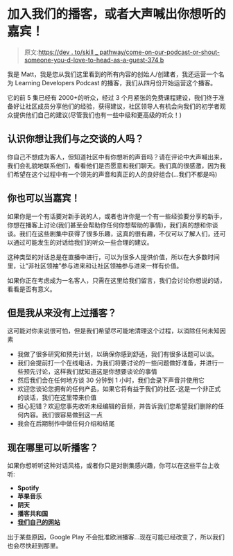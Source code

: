 # 加入我们的播客，或者大声喊出你想听的嘉宾！

> 原文:[https://dev . to/skill _ pathway/come-on-our-podcast-or-shout-someone-you-d-love-to-head-as-a-guest-374 b](https://dev.to/skill_pathway/come-on-our-podcast-or-shout-out-someone-you-d-love-to-hear-as-a-guest-374b)

我是 Matt，我是您从我们这里看到的所有内容的创始人/创建者，我还运营一个名为 Learning Developers Podcast 的播客，我们从四月份开始运营这个播客。

它的前 5 集已经有 2000+的听众，经过 3 个月紧张的免费课程建设，我们终于准备好让社区成员分享他们的经验，获得建议，社区领导人有机会向我们的初学者观众提供他们自己的建议(尽管我们也有一些中级和更高级的听众！)

## [](#know-someone-youd-like-us-to-talk-to)认识你想让我们与之交谈的人吗？

你自己不想成为客人，但知道社区中有你想听的声音吗？请在评论中大声喊出来，我们会礼貌地联系他们，看看他们是否愿意和我们聊天。我们真的很感激，因为我们希望在这个过程中有一个领先的声音和真正的人的良好组合(...我们不都是吗)

## [](#you-can-be-a-guest-too)你也可以当嘉宾！

如果你是一个有话要对新手说的人，或者也许你是一个有一些经验要分享的新手，你想在播客上讨论(我们甚至会帮助你任何你想帮助的事情)，我们真的想和你谈谈。我们在这些剧集中获得了很多乐趣，这真的很有趣，不仅可以了解人们，还可以通过可能发生的对话给我们的听众一些合理的建议。

这种类型的对话总是在直播中进行，可以为很多人提供价值，所以在大多数时间里，让“非社区领袖”参与进来和让社区领袖参与进来一样有价值。

如果你正在考虑成为一名客人，只需在这里给我们留言，我们会讨论你想说的话，看看是否有意义。

## 但是我从来没有上过播客？

这可能对你来说很可怕，但是我们希望尽可能地清理这个过程，以消除任何未知因素

*   我做了很多研究和预先计划，以确保你感到舒适，我们有很多话题可以谈。
*   我们会提前打一个在线电话，为我们将要讨论的一些问题做好准备，并进行一些预先讨论，这样我们就知道这是你想要谈论的事情
*   然后我们会在任何地方谈 30 分钟到 1 小时，我们会录下声音并使用它
*   欢迎您谈论您拥有的任何产品，如果它将有益于我们的社区-这是一个非正式的谈话，我们在这里带来价值
*   担心犯错？欢迎您事先收听未经编辑的音频，并告诉我们您希望我们删除的任何内容。我们很容易做到这一点
*   我会在后期制作中做任何介绍和结尾

## [](#where-can-i-listen-to-the-podcast-now)现在哪里可以听播客？

如果你想听听这种对话风格，或者你只是对剧集感兴趣，你可以在这些平台上收听:

*   **Spotify**
*   **苹果音乐**
*   **阴天**
*   **播客共和国**
*   [**我们自己的网站**](https://skillpathway.com/podcasts)

出于某些原因，Google Play 不会批准欧洲播客...现在可能已经改变了，所以我们也会尽快赶到那里。